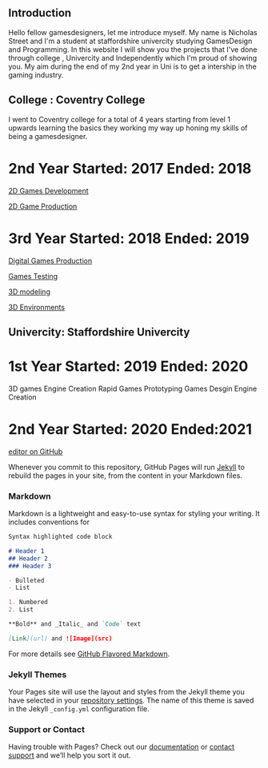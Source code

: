 ## Introduction
Hello fellow gamesdesigners, let me introduce myself. My name is Nicholas Street and I'm a student at staffordshire univercity studying GamesDesign and Programming. In this website I will show you the projects that I've done through college , Univercity and Independently which I'm proud of showing you. My aim during the end of my 2nd year in Uni is to get a intership in the gaming industry. 

## College : Coventry College
I went to Coventry college for a total of 4 years starting from level 1 upwards learning the basics they working my way up honing my skills of being a gamesdesigner.  




# 2nd Year  Started: 2017 Ended: 2018
[2D Games Development](https://github.com/Nicholas-Designer/GamesDesign-Portfolio/blob/master/2D-GamesDevelopment.md)

[2D Game Production](https://github.com/Nicholas-Designer/GamesDesign-Portfolio/blob/master/2D-GameProduction.md)







# 3rd Year  Started: 2018  Ended: 2019 
[Digital Games Production](https://github.com/Nicholas-Designer/GamesDesign-Portfolio/blob/master/Digital-Games-Production.md)

[Games Testing](https://github.com/Nicholas-Designer/GamesDesign-Portfolio/blob/master/Games-Testing.md)

[3D modeling](https://github.com/Nicholas-Designer/GamesDesign-Portfolio/blob/master/3D-modeling.md) 

[3D Environments](https://github.com/Nicholas-Designer/GamesDesign-Portfolio/blob/master/3D-Environments.md)




## Univercity: Staffordshire Univercity

  #  1st Year Started: 2019 Ended: 2020
  3D games Engine Creation
  Rapid Games Prototyping
  Games Desgin
  Engine Creation
  
  
  
  #  2nd Year Started: 2020 Ended:2021





[editor on GitHub](https://github.com/Nicholas-Designer/GamesDesign-Portfolio/edit/master/README.md)

Whenever you commit to this repository, GitHub Pages will run [Jekyll](https://jekyllrb.com/) to rebuild the pages in your site, from the content in your Markdown files.

### Markdown

Markdown is a lightweight and easy-to-use syntax for styling your writing. It includes conventions for

```markdown
Syntax highlighted code block

# Header 1
## Header 2
### Header 3

- Bulleted
- List

1. Numbered
2. List

**Bold** and _Italic_ and `Code` text

[Link](url) and ![Image](src)
```

For more details see [GitHub Flavored Markdown](https://guides.github.com/features/mastering-markdown/).

### Jekyll Themes

Your Pages site will use the layout and styles from the Jekyll theme you have selected in your [repository settings](https://github.com/Nicholas-Designer/GamesDesign-Portfolio/settings). The name of this theme is saved in the Jekyll `_config.yml` configuration file.

### Support or Contact

Having trouble with Pages? Check out our [documentation](https://docs.github.com/categories/github-pages-basics/) or [contact support](https://github.com/contact) and we’ll help you sort it out.
